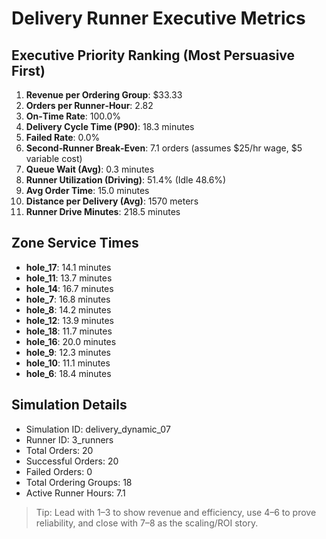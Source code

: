 # Delivery Runner Executive Metrics

## Executive Priority Ranking (Most Persuasive First)
1. **Revenue per Ordering Group**: $33.33
2. **Orders per Runner‑Hour**: 2.82
3. **On‑Time Rate**: 100.0%
4. **Delivery Cycle Time (P90)**: 18.3 minutes
5. **Failed Rate**: 0.0%
6. **Second‑Runner Break‑Even**: 7.1 orders (assumes $25/hr wage, $5 variable cost)
7. **Queue Wait (Avg)**: 0.3 minutes
8. **Runner Utilization (Driving)**: 51.4% (Idle 48.6%)
9. **Avg Order Time**: 15.0 minutes
10. **Distance per Delivery (Avg)**: 1570 meters
11. **Runner Drive Minutes**: 218.5 minutes

## Zone Service Times
- **hole_17**: 14.1 minutes
- **hole_11**: 13.7 minutes
- **hole_14**: 16.7 minutes
- **hole_7**: 16.8 minutes
- **hole_8**: 14.2 minutes
- **hole_12**: 13.9 minutes
- **hole_18**: 11.7 minutes
- **hole_16**: 20.0 minutes
- **hole_9**: 12.3 minutes
- **hole_10**: 11.1 minutes
- **hole_6**: 18.4 minutes


## Simulation Details
- Simulation ID: delivery_dynamic_07
- Runner ID: 3_runners
- Total Orders: 20
- Successful Orders: 20
- Failed Orders: 0
- Total Ordering Groups: 18
- Active Runner Hours: 7.1

> Tip: Lead with 1–3 to show revenue and efficiency, use 4–6 to prove reliability, and close with 7–8 as the scaling/ROI story.
